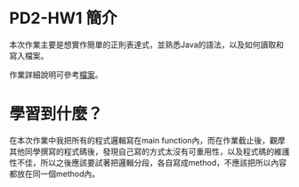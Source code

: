 # PD2-HW1 簡介

本次作業主要是想實作簡單的正則表達式，並熟悉Java的語法，以及如何讀取和寫入檔案。

作業詳細說明可參考[檔案](https://chuangkt.notion.site/PD2-Homework-1-3fce92cd9b504721bdefc0d214e9bad0)。

# 學習到什麼？

在本次作業中我把所有的程式邏輯寫在main function內，而在作業截止後，觀摩其他同學撰寫的程式碼後，發現自己寫的方式太沒有可重用性，以及程式碼的維護性不佳，所以之後應該要試著把邏輯分段，各自寫成method，不應該把所以內容都放在同一個method內。

